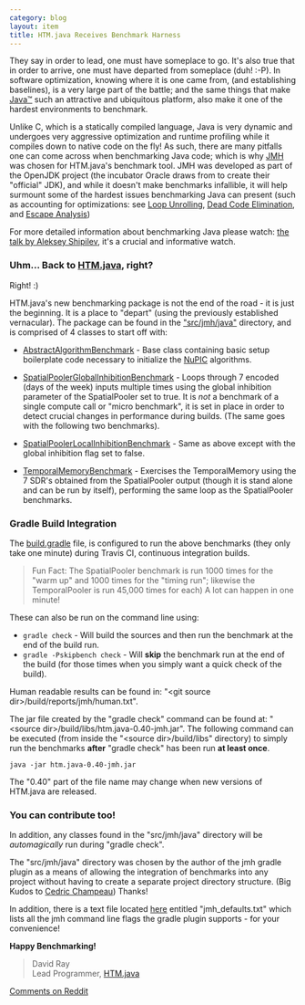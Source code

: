 ```yaml
---
category: blog
layout: item
title: HTM.java Receives Benchmark Harness
---
```


They say in order to lead, one must have someplace to go. It's also true that in order to arrive, one must have departed from someplace (duh! :-P). In software optimization, knowing where it is one came from, (and establishing baselines), is a very large part of the battle; and the same things that make [Java™](http://www.oracle.com/technetwork/java/javase/overview/java8-2100321.html) such an attractive and ubiquitous platform, also make it one of the hardest environments to benchmark.

Unlike C, which is a statically compiled language, Java is very dynamic and undergoes very aggressive optimization and runtime profiling while it compiles down to native code on the fly! As such, there are many pitfalls one can come across when benchmarking Java code; which is why [JMH](http://openjdk.java.net/projects/code-tools/jmh/) was chosen for HTM.java's benchmark tool. JMH was developed as part of the OpenJDK project (the incubator Oracle draws from to create their "official" JDK), and while it doesn't make benchmarks infallible, it will help surmount some of the hardest issues benchmarking Java can present (such as accounting for optimizations: see [Loop Unrolling](http://en.wikipedia.org/wiki/Loop_unrolling), [Dead Code Elimination](http://en.wikipedia.org/wiki/Dead_code), and [Escape Analysis](http://en.wikipedia.org/wiki/Escape_analysis))

For more detailed information about benchmarking Java please watch: [the talk by Aleksey Shipilev](http://vimeo.com/78900556), it's a crucial and informative watch.


### Uhm... Back to [HTM.java](https://github.com/numenta/htm.java), right?

Right! :)

HTM.java's new benchmarking package is not the end of the road - it is just the beginning. It is a place to "depart" (using the previously established vernacular). The package can be found in the ["src/jmh/java"](https://github.com/numenta/htm.java/tree/master/src/jmh) directory, and is comprised of 4 classes to start off with:

* [AbstractAlgorithmBenchmark](https://github.com/numenta/htm.java/blob/master/src/jmh/java/org/numenta/nupic/benchmarks/AbstractAlgorithmBenchmark.java) - Base class containing basic setup boilerplate code necessary to initialize the [NuPIC](https://github.com/numenta/nupic/wiki) algorithms.

* [SpatialPoolerGlobalInhibitionBenchmark](https://github.com/numenta/htm.java/blob/master/src/jmh/java/org/numenta/nupic/benchmarks/SpatialPoolerGlobalInhibitionBenchmark.java) - Loops through 7 encoded (days of the week) inputs multiple times using the global inhibition parameter of the SpatialPooler set to true. It is *not* a benchmark of a single compute call or "micro benchmark", it is set in place in order to detect crucial changes in performance during builds. (The same goes with the following two benchmarks).

* [SpatialPoolerLocalInhibitionBenchmark](https://github.com/numenta/htm.java/blob/master/src/jmh/java/org/numenta/nupic/benchmarks/SpatialPoolerLocalInhibitionBenchmark.java) - Same as above except with the global inhibition flag set to false.

* [TemporalMemoryBenchmark](https://github.com/numenta/htm.java/blob/master/src/jmh/java/org/numenta/nupic/benchmarks/TemporalMemoryBenchmark.java) - Exercises the TemporalMemory using the 7 SDR's obtained from the SpatialPooler output (though it is stand alone and can be run by itself), performing the same loop as the SpatialPooler benchmarks.

### Gradle Build Integration

The [build.gradle](https://github.com/numenta/htm.java/blob/master/build.gradle) file, is configured to run the above benchmarks (they only take one minute) during Travis CI, continuous integration builds.

> Fun Fact: The SpatialPooler benchmark is run 1000 times for the "warm up" and 1000 times for the "timing run"; likewise the TemporalPooler is run 45,000 times for each) A lot can happen in one minute!

These can also be run on the command line using:

* `gradle check` - Will build the sources and then run the benchmark at the end of the build run.
* `gradle -Pskipbench check` - Will **skip** the benchmark run at the end of the build (for those times when you simply want a quick check of the build).

Human readable results can be found in: "\<git source dir\>/build/reports/jmh/human.txt".

The jar file created by the "gradle check" command can be found at: "\<source dir\>/build/libs/htm.java-0.40-jmh.jar". The following command can be executed (from inside the "\<source dir\>/build/libs" directory) to simply run the benchmarks **after** "gradle check" has been run **at least once**.

    java -jar htm.java-0.40-jmh.jar

The "0.40" part of the file name may change when new versions of HTM.java are released.

### You can contribute too!

In addition, any classes found in the "src/jmh/java" directory will be *automagically* run during "gradle check".

The "src/jmh/java" directory was chosen by the author of the jmh gradle plugin as a means of allowing the integration of benchmarks into any project without having to create a separate project directory structure. (Big Kudos to [Cedric Champeau](https://github.com/melix/jmh-gradle-plugin)) Thanks!

In addition, there is a text file located [here](https://github.com/numenta/htm.java/tree/master/src/jmh/resources) entitled "jmh_defaults.txt" which lists all the jmh command line flags the gradle plugin supports - for your convenience!

**Happy Benchmarking!**

> David Ray <br/>
> Lead Programmer, [HTM.java](https://github.com/numenta/htm.java)

[Comments on Reddit](http://www.reddit.com/r/MachineLearning/comments/2vghup/htmjava_receives_benchmark_harness/)
